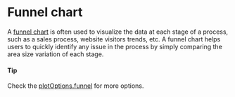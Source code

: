 # Funnel chart
A [funnel chart](https://api.highcharts.com/highcharts/plotOptions.funnel) is often used to visualize the data at each stage of a process, such as a sales process, website visitors trends, etc. A funnel chart helps users to quickly identify any issue in the process by simply comparing the area size variation of each stage.

####  Tip
Check the [plotOptions.funnel](http://api.highcharts.com/highcharts/plotOptions.funnel) for more options.
